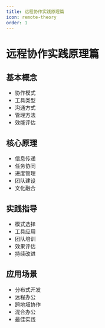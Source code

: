```yaml
---
title: 远程协作实践原理篇
icon: remote-theory
order: 1
---
```


# 远程协作实践原理篇

## 基本概念
- 协作模式
- 工具类型
- 沟通方式
- 管理方法
- 效能评估

## 核心原理
- 信息传递
- 任务协同
- 进度管理
- 团队建设
- 文化融合

## 实践指导
- 模式选择
- 工具应用
- 团队培训
- 效果评估
- 持续改进

## 应用场景
- 分布式开发
- 远程办公
- 跨地域协作
- 混合办公
- 最佳实践
